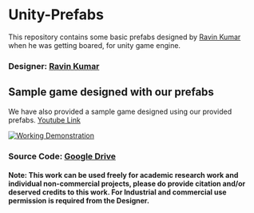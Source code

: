 # Unity-Prefabs
This repository contains some basic prefabs designed by [Ravin Kumar](https://mr-ravin.github.io) when he was getting boared, for unity game engine.
### Designer: [Ravin Kumar](https://mr-ravin.github.io)

## Sample game designed with our prefabs
We have also provided a sample game designed using our provided prefabs. [Youtube Link](https://www.youtube.com/watch?v=pj4OHg6PPV0)

[![Working Demonstration](https://github.com/mr-ravin/Unity-Prefabs)](https://www.youtube.com/watch?v=pj4OHg6PPV0)

### Source Code: [Google Drive](https://drive.google.com/open?id=19KyLccLGznCzkypTnU9Hr4lDk_ezN0sT)

#### Note: This work can be used freely for academic research work and individual non-commercial projects, please do provide citation and/or deserved credits to this work. For Industrial and commercial use permission is required from the Designer.
